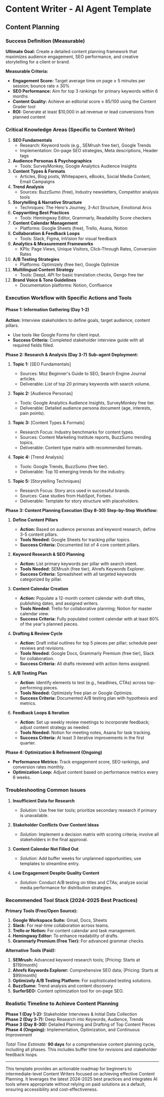 # Content Writer - AI Agent Template
## Content Planning

### Success Definition (Measurable)
**Ultimate Goal:** Create a detailed content planning framework that maximizes audience engagement, SEO performance, and creative storytelling for a client or brand.

**Measurable Criteria:**
- **Engagement Score:** Target average time on page ≥ 5 minutes per session; bounce rate ≤ 30%
- **SEO Performance:** Aim for top 3 rankings for primary keywords within 6 months
- **Content Quality:** Achieve an editorial score ≥ 85/100 using the Content Grader tool
- **ROI:** Generate at least $10,000 in ad revenue or lead conversions from planned content

### Critical Knowledge Areas (Specific to Content Writer)
1. **SEO Fundamentals**
   - Research: Keyword tools (e.g., SEMrush free tier), Google Trends
   - Implementation: On-page SEO strategies, Meta descriptions, Header tags
2. **Audience Personas & Psychographics**
   - Tools: SurveyMonkey, Google Analytics Audience Insights
3. **Content Types & Formats**
   - Articles, Blog posts, Whitepapers, eBooks, Social Media Content, Email Campaigns
4. **Trend Analysis**
   - Sources: BuzzSumo (free), Industry newsletters, Competitor analysis tools
5. **Storytelling & Narrative Structure**
   - Techniques: The Hero's Journey, 3-Act Structure, Emotional Arcs
6. **Copywriting Best Practices**
   - Tools: Hemingway Editor, Grammarly, Readability Score checkers
7. **Content Calendar Management**
   - Platforms: Google Sheets (free), Trello, Asana, Notion
8. **Collaboration & Feedback Loops**
   - Tools: Slack, Figma, InVision for visual feedback
9. **Analytics & Measurement Frameworks**
   - KPIs: Page Views, Unique Visitors, Click-Through Rates, Conversion Rates
10. **A/B Testing Strategies**
    - Platforms: Optimizely (free tier), Google Optimize
11. **Multilingual Content Strategy**
    - Tools: DeepL API for basic translation checks, Gengo free tier
12. **Brand Voice & Tone Guidelines**
    - Documentation platforms: Notion, Confluence

### Execution Workflow with Specific Actions and Tools
#### Phase 1: Information Gathering (Day 1-2)
**Action:** Interview stakeholders to define goals, target audience, content pillars.
- Use tools like Google Forms for client input.
- **Success Criteria:** Completed stakeholder interview guide with all required fields filled.

**Phase 2: Research & Analysis (Day 3-7)**
**Sub-agent Deployment:**
1. **Topic 1:** [SEO Fundamentals]
   - Sources: Moz Beginner's Guide to SEO, Search Engine Journal articles.
   - Deliverable: List of top 20 primary keywords with search volume.

2. **Topic 2:** [Audience Personas]
   - Tools: Google Analytics Audience Insights, SurveyMonkey free tier.
   - Deliverable: Detailed audience persona document (age, interests, pain points).

3. **Topic 3:** [Content Types & Formats]
   - Research Focus: Industry benchmarks for content types.
   - Sources: Content Marketing Institute reports, BuzzSumo trending topics.
   - Deliverable: Content type matrix with recommended formats.

4. **Topic 4:** [Trend Analysis]
   - Tools: Google Trends, BuzzSumo (free tier).
   - Deliverable: Top 10 emerging trends for the industry.

5. **Topic 5:** [Storytelling Techniques]
   - Research Focus: Story arcs used in successful brands.
   - Sources: Case studies from HubSpot, Forbes.
   - Deliverable: Template for story structure with placeholders.

**Phase 3: Content Planning Execution (Day 8-30)**
**Step-by-Step Workflow:**

1. **Define Content Pillars**
   - **Action:** Based on audience personas and keyword research, define 3-5 content pillars.
   - **Tools Needed:** Google Sheets for tracking pillar topics.
   - **Success Criteria:** Documented list of 4 core content pillars.

2. **Keyword Research & SEO Planning**
   - **Action:** List primary keywords per pillar with search intent.
   - **Tools Needed:** SEMrush (free tier), Ahrefs Keywords Explorer.
   - **Success Criteria:** Spreadsheet with all targeted keywords categorized by pillar.

3. **Content Calendar Creation**
   - **Action:** Populate a 12-month content calendar with draft titles, publishing dates, and assigned writers.
   - **Tools Needed:** Trello for collaborative planning; Notion for master calendar view.
   - **Success Criteria:** Fully populated content calendar with at least 80% of the year's planned pieces.

4. **Drafting & Review Cycle**
   - **Action:** Draft initial outlines for top 5 pieces per pillar; schedule peer reviews and revisions.
   - **Tools Needed:** Google Docs, Grammarly Premium (free tier), Slack for collaboration.
   - **Success Criteria:** All drafts reviewed with action items assigned.

5. **A/B Testing Plan**
   - **Action:** Identify elements to test (e.g., headlines, CTAs) across top-performing pieces.
   - **Tools Needed:** Optimizely free plan or Google Optimize.
   - **Success Criteria:** Documented A/B testing plan with hypothesis and metrics.

6. **Feedback Loops & Iteration**
   - **Action:** Set up weekly review meetings to incorporate feedback; adjust content strategy as needed.
   - **Tools Needed:** Notion for meeting notes, Asana for task tracking.
   - **Success Criteria:** At least 3 iterative improvements in the first quarter.

**Phase 4: Optimization & Refinement (Ongoing)**
- **Performance Metrics:** Track engagement score, SEO rankings, and conversion rates monthly.
- **Optimization Loop:** Adjust content based on performance metrics every 6 weeks.

### Troubleshooting Common Issues
1. **Insufficient Data for Research**
   - *Solution:* Use free tier tools; prioritize secondary research if primary is unavailable.

2. **Stakeholder Conflicts Over Content Ideas**
   - *Solution:* Implement a decision matrix with scoring criteria; involve all stakeholders in the final approval.

3. **Content Calendar Not Filled Out**
   - *Solution:* Add buffer weeks for unplanned opportunities; use templates to streamline entry.

4. **Low Engagement Despite Quality Content**
   - *Solution:* Conduct A/B testing on titles and CTAs; analyze social media performance for distribution strategies.

### Recommended Tool Stack (2024-2025 Best Practices)
**Primary Tools (Free/Open Source):**
1. **Google Workspace Suite:** Gmail, Docs, Sheets
2. **Slack:** For real-time collaboration across teams.
3. **Trello or Notion:** For content calendar and task management.
4. **Hemingway Editor:** To enhance readability of drafts.
5. **Grammarly Premium (Free Tier):** For advanced grammar checks.

**Alternative Tools (Paid):**
1. **SEMrush:** Advanced keyword research tools; [Pricing: Starts at $119/month]
2. **Ahrefs Keywords Explorer:** Comprehensive SEO data; [Pricing: Starts at $99/month]
3. **Optimizely A/B Testing Platform:** For sophisticated testing solutions.
4. **BuzzSumo:** Trend analysis and content discovery.
5. **SurferSEO:** Content optimization tool for on-page SEO.

### Realistic Timeline to Achieve Content Planning
**Phase 1 (Day 1-2):** Stakeholder Interviews & Initial Data Collection  
**Phase 2 (Day 3-7):** Deep Research into Keywords, Audience, Trends  
**Phase 3 (Day 8-30):** Detailed Planning and Drafting of Top Content Pieces  
**Phase 4 (Ongoing):** Implementation, Optimization, and Continuous Improvement  

*Total Time Estimate:* **90 days** for a comprehensive content planning cycle, including all phases. This includes buffer time for revisions and stakeholder feedback loops.

---

This template provides an actionable roadmap for beginners to intermediate-level Content Writers focused on achieving effective Content Planning. It leverages the latest 2024-2025 best practices and integrates AI tools where appropriate without relying on paid solutions as a default, ensuring accessibility and cost-effectiveness.

